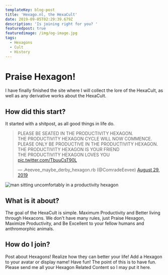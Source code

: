 ```yaml
---
templateKey: blog-post
title: 'Hexago.nl, the HexaCult'
date: 2019-09-05T02:29:39.679Z
description: 'Is joining right for you? '
featuredpost: true
featuredimage: /img/og-image.jpg
tags:
  - Hexagons
  - Cult
  - History
---
```

# Praise Hexagon!

I have finally finished the site where I will collect the lore of the HexaCult, as well as any derivative works about the HexaCult.

## How did this start?

It started with a shitpost, as all good things in life do.

<blockquote class="twitter-tweet" data-partner="tweetdeck"><p lang="en" dir="ltr">PLEASE BE SEATED IN THE PRODUCTIVITY HEXAGON.<br>THE PRODUCTIVITY HEXAGON CYCLE WILL NOW COMMENCE.<br>PLEASE ONLY BE PRODUCTIVE IN THE PRODUCTIVITY HEXAGON.<br>THE PRODUCTIVITY HEXAGON IS YOUR FRIEND<br>THE PRODUCTIVITY HEXAGON LOVES YOU <a href="https://t.co/TbuuCsT90L">pic.twitter.com/TbuuCsT90L</a></p>&mdash; ☭eevee_maybe_derby_hexagon.rb (@ComradeEevee) <a href="https://twitter.com/ComradeEevee/status/1167053541292331008?ref_src=twsrc%5Etfw">August 29, 2019</a></blockquote>
<script async src="https://platform.twitter.com/widgets.js" charset="utf-8"></script>

![man sitting uncomfortably in a productivity hexagon](/img/productivity_hexagon.png "The Productivity Hexagon")

## What is it about?

The goal of the HexaCult is simple. Maximum Productivity and Better living through Hexacons. We don't have many rules, just Praise Hexagon, Maximize Productivity, and Be Excellent to your fellow humans and anthromorphic animals. 

## How do I join?

Post about Hexagons! Realize how they can better your life! Add a Hexagon to your avatar or display name! Have fun! The point of this is to have fun. Please send me all your Hexagon Related Content so I may put it here.

